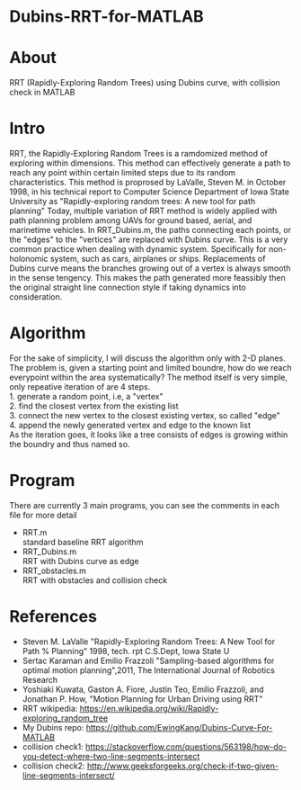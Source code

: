 # Dubins-RRT-for-MATLAB
 
# About
RRT (Rapidly-Exploring Random Trees) using Dubins curve, with collision check in MATLAB
 
# Intro
RRT, the Rapidly-Exploring Random Trees is a ramdomized method of exploring within dimensions. This method can effectively generate a path to reach any point within certain limited steps due to its random characteristics. This method is proprosed by LaValle, Steven M. in October 1998, in his technical report to Computer Science Department of Iowa State University as "Rapidly-exploring random trees: A new tool for path planning" Today, multiple variation of RRT method is widely applied with path planning problem among UAVs for ground based, aerial, and marinetime vehicles. 
In RRT_Dubins.m, the paths connecting each points, or the "edges" to the "vertices" are replaced with Dubins curve. This is a very common practice when dealing with dynamic system. Specifically for non-holonomic system, such as cars, airplanes or ships. Replacements of Dubins curve means the branches growing out of a vertex is always smooth in the sense tengency. This makes the path generated more feassibly then the original straight line connection style if taking dynamics into consideration.  
 
 
# Algorithm
For the sake of simplicity, I will discuss the algorithm only with 2-D planes. The problem is, given a starting point and limited boundre, how do we reach everypoint within the area systematically? The method itself is very simple, only repeative iteration of are 4 steps.  
    1. generate a random point, i.e, a "vertex"   
    2. find the closest vertex from the existing list   
    3. connect the new vertex to the closest existing vertex, so called "edge"   
    4. append the newly generated vertex and edge to the known list   
As the iteration goes, it looks like a tree consists of edges is growing within the boundry and thus named so.   
 
# Program
There are currently 3 main programs, you can see the comments in each file for more detail 
* RRT.m   
   standard baseline RRT algorithm   
* RRT_Dubins.m   
   RRT with Dubins curve as edge   
* RRT_obstacles.m   
   RRT with obstacles and collision check   
 
# References 
* Steven M. LaValle "Rapidly-Exploring Random Trees: A New Tool for Path % Planning" 1998, tech. rpt C.S.Dept, Iowa State U 
* Sertac Karaman and Emilio Frazzoli "Sampling-based algorithms for optimal motion planning",2011, The International Journal of Robotics Research  
* Yoshiaki Kuwata, Gaston A. Fiore, Justin Teo, Emilio Frazzoli, and Jonathan P. How, "Motion Planning for Urban Driving using RRT" 
* RRT wikipedia: https://en.wikipedia.org/wiki/Rapidly-exploring_random_tree 
* My Dubins repo: https://github.com/EwingKang/Dubins-Curve-For-MATLAB 
* collision check1: https://stackoverflow.com/questions/563198/how-do-you-detect-where-two-line-segments-intersect 
* collision check2: http://www.geeksforgeeks.org/check-if-two-given-line-segments-intersect/ 
 

